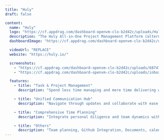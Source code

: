 ```yaml
---
title: "Huly"
draft: false

content:
  name: "Huly"
  logo: "https://cf.appdrag.com/dashboard-openvm-clo-b2d42c/uploads/Huly-wXad.png"
  description: "The Huly All-in-One Project Management Platform (alternative to Linear, Jira, Slack, Notion, and Motion) is a robust framework designed to accelerate the development of business applications, such as CRM systems. This repository includes several applications, such as Chat, Project Management, CRM, HRM, and ATS. Various teams are building products on top of the Platform, including Huly and TraceX."
  dashboardImage: "https://cf.appdrag.com/dashboard-openvm-clo-b2d42c/uploads/68747470733a2f2f68756c792e696f2f5f617374726f2f6461726b2d6b616e62616e2e44326b414f5838385f71346e6e752e77656270-IOTw.webp"

  videoUrl: "REPLACE"
  website: "https://huly.io/"

  screenshots:
    - "https://cf.appdrag.com/dashboard-openvm-clo-b2d42c/uploads/68747470733a2f2f68756c792e696f2f5f617374726f2f6461726b2d6b616e62616e2e44326b414f5838385f71346e6e752e77656270-IOTw.webp"
    - "https://cf.appdrag.com/dashboard-openvm-clo-b2d42c/uploads/inbox-OcZl.webp"

  features:
    - title: "Task & Project Management"
      description: "Spend less time managing and more time delivering with tools designed for efficiency. Empower your teams with data-driven insights and streamlined sprint planning. Prioritize and track your backlog with a full view of your project landscape."

    - title: "Unified Communication Hub"
      description: "Navigate through updates and collaborate with ease. Huly's Inbox & Chat streamlines notifications, messages, and tasks, ensuring you're always in the loop and ready to act."

    - title: "Comprehensive Time Planning"
      description: "Integrate personal diligence and team dynamics with advanced planning tools. Balance work and well-being by aligning individual tasks with team goals."

    - title: "Others"
      description: "Team planning, Github Integration, Documents, calendar, and spotlight"
---
```

